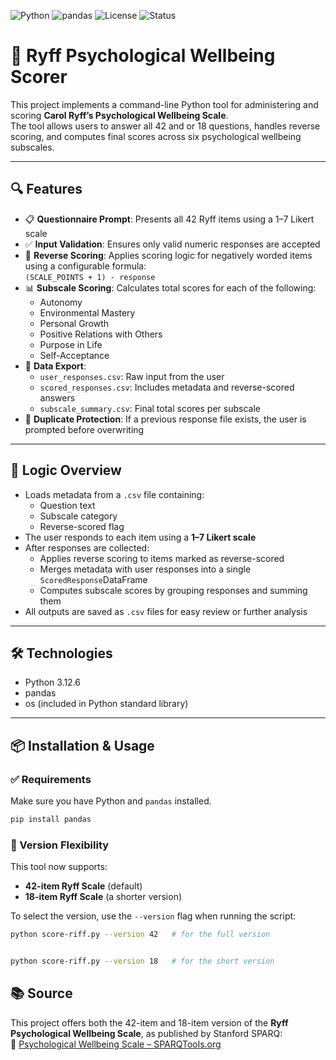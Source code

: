 ![Python](https://img.shields.io/badge/Python-3.12-blue?logo=python&logoColor=white)
![pandas](https://img.shields.io/badge/pandas-Required-blue?logo=pandas)
![License](https://img.shields.io/badge/License-MIT-green)
![Status](https://img.shields.io/badge/status-Active-brightgreen)


# 🎯 Ryff Psychological Wellbeing Scorer

This project implements a command-line Python tool for administering and scoring **Carol Ryff’s Psychological Wellbeing Scale**.  
The tool allows users to answer all 42 and or 18 questions, handles reverse scoring, and computes final scores across six psychological wellbeing subscales.

---

## 🔍 Features

- 📋 **Questionnaire Prompt**: Presents all 42 Ryff items using a 1–7 Likert scale  
- ✅ **Input Validation**: Ensures only valid numeric responses are accepted  
- 🔄 **Reverse Scoring**: Applies scoring logic for negatively worded items using a configurable formula:  
  `(SCALE_POINTS + 1) - response`   
- 📊 **Subscale Scoring**: Calculates total scores for each of the following:
  - Autonomy  
  - Environmental Mastery  
  - Personal Growth  
  - Positive Relations with Others  
  - Purpose in Life  
  - Self-Acceptance  
- 💾 **Data Export**:
  - `user_responses.csv`: Raw input from the user
  - `scored_responses.csv`: Includes metadata and reverse-scored answers
  - `subscale_summary.csv`: Final total scores per subscale
- 🚫 **Duplicate Protection**: If a previous response file exists, the user is prompted before overwriting

---

## 📃 Logic Overview

- Loads metadata from a `.csv` file containing:
  - Question text
  - Subscale category
  - Reverse-scored flag
- The user responds to each item using a **1–7 Likert scale**
- After responses are collected:
  - Applies reverse scoring to items marked as reverse-scored
  - Merges metadata with user responses into a single `ScoredResponse`DataFrame
  - Computes subscale scores by grouping responses and summing them
- All outputs are saved as `.csv` files for easy review or further analysis

---

## 🛠️ Technologies

- Python 3.12.6  
- pandas  
- os (included in Python standard library)

---

## 📦 Installation & Usage

### ✅ Requirements

Make sure you have Python and `pandas` installed.

```bash
pip install pandas
```

### 🧩 Version Flexibility

This tool now supports:

- **42-item Ryff Scale** (default)
- **18-item Ryff Scale** (a shorter version)

To select the version, use the `--version` flag when running the script:

```bash
python score-riff.py --version 42   # for the full version  
```
```bash

python score-riff.py --version 18   # for the short version
```


## 📚 Source

This project offers both the 42-item and 18-item version of the **Ryff Psychological Wellbeing Scale**, as published by Stanford SPARQ:  
🔗 [Psychological Wellbeing Scale – SPARQTools.org](https://sparqtools.org/mobility-measure/psychological-wellbeing-scale/)

